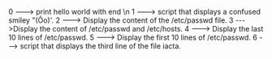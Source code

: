 0 ---> print hello world with end \n
1 ---> script that displays a confused smiley "(Ôo)'.
2 ---> Display the content of the /etc/passwd file.
3 --->Display the content of /etc/passwd and /etc/hosts.
4 ---> Display the last 10 lines of /etc/passwd.
5 ---> Display the first 10 lines of /etc/passwd.
6 ---> script that displays the third line of the file iacta.

